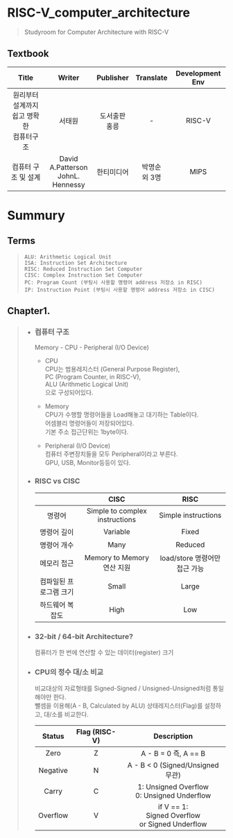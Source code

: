 # RISC-V_computer_architecture
> Studyroom for Computer Architecture with RISC-V

## Textbook     
|Title|Writer|Publisher|Translate|Development Env|  
|:---:|:---:|:---:|:---:|:---:|    
|원리부터 설계까지 쉽고 명확한 <br> 컴퓨터구조|서태원|도서출판 <br>홍릉|-|RISC-V|  
|컴퓨터 구조 및 설계| David A.Patterson <br> JohnL. Hennessy|한티미디어| 박명순 <br> 외 3명|MIPS|  

# Summury

 ## Terms  
>     ALU: Arithmetic Logical Unit  
>     ISA: Instruction Set Architecture
>     RISC: Reduced Instruction Set Computer
>     CISC: Complex Instruction Set Computer
>     PC: Program Count (부팅시 사용할 명령어 address 저장소 in RISC)
>     IP: Instruction Point (부팅시 사용할 명령어 address 저장소 in CISC)
 ## Chapter1.  
> + ### 컴퓨터 구조
>    Memory - CPU - Peripheral (I/O Device)  
>    + CPU  
>      CPU는 범용레지스터 (General Purpose Register),  
>      PC (Program Counter, in RISC-V),  
>      ALU (Arithmetic Logical Unit)  
>      으로 구성되어있다.
> 
>    + Memory  
>      CPU가 수행할 명령어들을 Load해놓고 대기하는 Table이다.  
>      어셈블리 명령어들이 저장되어있다.  
>      기본 주소 접근단위는 1byte이다.
>
>    + Peripheral (I/O Device)  
>      컴퓨터 주변장치들을 모두 Peripheral이라고 부른다.  
>      GPU, USB, Monitor등등이 있다.  
>
> + ### RISC vs CISC 
>   ||CISC|RISC|  
>   |:---:|:---:|:---:| 
>   |명령어| Simple to complex instructions| Simple instructions|  
>   |명령어 길이| Variable| Fixed |  
>   |명령어 개수| Many | Reduced|  
>   |메모리 접근| Memory to Memory 연산 지원| load/store 명령어만 접근 가능|  
>   |컴파일된 프로그램 크기| Small | Large |  
>   |하드웨어 복잡도| High | Low |  
>
> + ### 32-bit / 64-bit Architecture?
>    컴퓨터가 한 번에 연산할 수 있는 데이터(register) 크기
>
> + ### CPU의 정수 대/소 비교
>     비교대상의 자료형태를 Signed-Signed / Unsigned-Unsigned처럼 통일해야만 한다.  
>     뺄셈을 이용해(A - B, Calculated by ALU) 상태레지스터(Flag)를 설정하고, 대/소를 비교한다. 
>  
>   |Status|Flag (RISC-V)|Description|    
>   |:---:|:---:|:---:|  
>   |Zero| Z | A - B = 0 즉, A == B|  
>   |Negative| N | A - B < 0 (Signed/Unsigned 무관) |  
>   |Carry| C | 1: Unsigned Overflow<br> 0: Unsigned Underflow |  
>   |Overflow| V | if V == 1: <br>Signed Overflow<br> or Signed Underflow |  
> 
